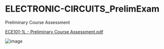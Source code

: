 # ELECTRONIC-CIRCUITS_PrelimExam
 Preliminary Course Assessment
 
[ECE101-1L - Preliminary Course Assessment.pdf](https://github.com/JvMapote/ELECTRONIC-CIRCUITS_PrelimExam/files/8247352/ECE101-1L.-.Preliminary.Course.Assessment.pdf)

![image](https://user-images.githubusercontent.com/101295973/158231486-c00c292d-7c2b-422c-9335-342850a195a9.png)
